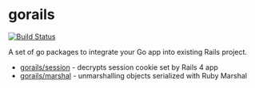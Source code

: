 gorails
=======

[![Build Status](https://travis-ci.org/adjust/gorails.png)](https://travis-ci.org/adjust/gorails)

A set of go packages to integrate your Go app into existing Rails project.

* [gorails/session](https://github.com/adjust/gorails/tree/master/session) - decrypts session cookie set by Rails 4 app
* [gorails/marshal](https://github.com/adjust/gorails/tree/master/marshal) - unmarshalling objects serialized with Ruby Marshal
